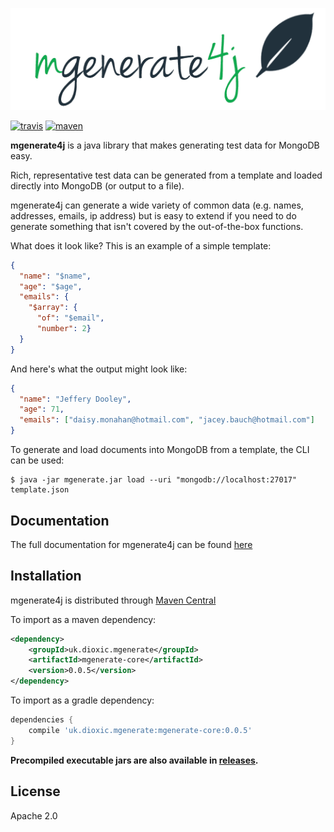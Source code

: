 <p align="center"><img src="docs/img/logo_text.png"></p>

[![travis][travis_img]][travis_url] [![maven][maven_img]][maven_url]

**mgenerate4j** is a java library that makes generating test data for MongoDB easy.

Rich, representative test data can be generated from a template and loaded directly into MongoDB (or output to a file).

mgenerate4j can generate a wide variety of common data (e.g. names, addresses, emails, ip address) but is easy to extend if
you need to do generate something that isn't covered by the out-of-the-box functions. 

What does it look like? This is an example of a simple template:

```json
{
  "name": "$name",
  "age": "$age",
  "emails": {
    "$array": {
      "of": "$email",
      "number": 2} 
  }
}
``` 

And here's what the output might look like:

```json
{
  "name": "Jeffery Dooley",
  "age": 71,
  "emails": ["daisy.monahan@hotmail.com", "jacey.bauch@hotmail.com"]
}
```

To generate and load documents into MongoDB from a template, the CLI can be used:

```
$ java -jar mgenerate.jar load --uri "mongodb://localhost:27017" template.json
``` 

## Documentation

The full documentation for mgenerate4j can be found [here][gh-page] 

## Installation

mgenerate4j is distributed through [Maven Central][maven_url]

To import as a maven dependency:
```xml
<dependency>
    <groupId>uk.dioxic.mgenerate</groupId>
    <artifactId>mgenerate-core</artifactId>
    <version>0.0.5</version>
</dependency>
```

To import as a gradle dependency:
```groovy
dependencies {
    compile 'uk.dioxic.mgenerate:mgenerate-core:0.0.5'
}
```

**Precompiled executable jars are also available in [releases][releases].**

## License

Apache 2.0

[hack]:         http://hack
[bson-spec]:   http://bsonspec.org/spec.html
[travis_img]:  https://api.travis-ci.org/dioxic/mgenerate4j.svg?branch=master
[travis_url]:  https://travis-ci.org/dioxic/mgenerate4j
[maven_img]:   https://img.shields.io/maven-central/v/uk.dioxic.mgenerate/mgenerate-parent
[maven_url]:   https://search.maven.org/search?q=g:uk.dioxic.mgenerate
[releases]:    https://github.com/dioxic/mgenerate4j/releases
[gh-page]:     https://dioxic.github.io/mgenerate4j/